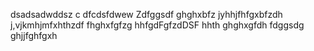 dsadsadwddsz
c
dfcdsfdwew
Zdfggsdf
ghghxbfz
jyhhjfhfgxbfzdh
j,vjkmhjmfxhthzdf
fhghxfgfzg
hhfgdFgfzdDSF
hhth
ghghxgfdh
fdggsdg
ghjjfghfgxh
